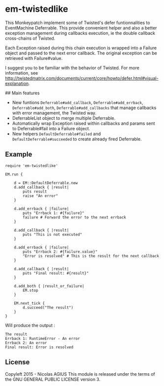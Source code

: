 # em-twistedlike

This Monkeypatch implement some of Twisted's defer funtionnalities to EventMachine Deferrable.
This provide convenient helper and also a better exception management during callbacks execution, ie the double callback cross-chains of Twisted.

Each Exception raised during this chain execution is wrapped into a Failure object and passed to the next error callback. The original exception can be retrieved with Failure#value.

I suggest you to be familiar with the behavior of Twisted. For more information, see http://twistedmatrix.com/documents/current/core/howto/defer.html#visual-explanation.

## Main features

 - New funtions `Deferrable#add_callback`, `Deferrable#add_errback`, `Deferrable#add_both`, `Deferrable#add_callbacks` that manage callbacks with error management, the Twisted way.
 - DeferrableList object to merge multiple Deferrable.
 - Automatically wrap Exception raised within callbacks and params sent to Deferrable#fail into a Failure object.
 - New helpers `DefaultDeferrable#failed` and `DefaultDeferrable#succeeded` to create already fired Deferrable.

## Example

```
require 'em-twistedlike'

EM.run {

    d = EM::DefaultDeferrable.new
    d.add_callback { |result|
        puts result
        raise "An error"
    }

    d.add_errback { |failure|
        puts "Errback 1: #{failure}"
        failure # Forward the error to the next errback
    }

    d.add_callback { |result|
        puts "This is not executed"
    }

    d.add_errback { |failure|
        puts "Errback 2: #{failure.value}"
        "Error is resolved" # This is the result for the next callback
    }

    d.add_callback { |result|
        puts "Final result: #{result}"
    }

    d.add_both { |result_or_failure|
        EM.stop
    }

    EM.next_tick {
        d.succeed("The result")
    }
}
```

Will produce the output :

```
The result
Errback 1: RuntimeError - An error
Errback 2: An error
Final result: Error is resolved
```

## License

Copyleft 2015 - Nicolas AGIUS
This module is released under the terms of the GNU GENERAL PUBLIC LICENSE version 3.

